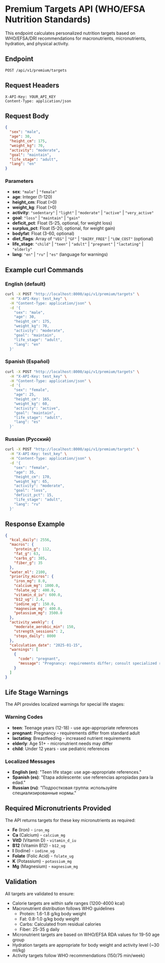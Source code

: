 # Premium Targets API (WHO/EFSA Nutrition Standards)

This endpoint calculates personalized nutrition targets based on WHO/EFSA/DRI recommendations for macronutrients, micronutrients, hydration, and physical activity.

## Endpoint

```
POST /api/v1/premium/targets
```

## Request Headers

```
X-API-Key: YOUR_API_KEY
Content-Type: application/json
```

## Request Body

```json
{
  "sex": "male",
  "age": 30,
  "height_cm": 175,
  "weight_kg": 70,
  "activity": "moderate",
  "goal": "maintain",
  "life_stage": "adult",
  "lang": "en"
}
```

### Parameters

- **sex**: `"male"` | `"female"`
- **age**: Integer (1-120)
- **height_cm**: Float (>0)
- **weight_kg**: Float (>0)
- **activity**: `"sedentary"` | `"light"` | `"moderate"` | `"active"` | `"very_active"`
- **goal**: `"loss"` | `"maintain"` | `"gain"`
- **deficit_pct**: Float (5-25, optional, for weight loss)
- **surplus_pct**: Float (5-20, optional, for weight gain)
- **bodyfat**: Float (3-60, optional)
- **diet_flags**: Array of `"VEG"` | `"GF"` | `"DAIRY_FREE"` | `"LOW_COST"` (optional)
- **life_stage**: `"child"` | `"teen"` | `"adult"` | `"pregnant"` | `"lactating"` | `"elderly"`
- **lang**: `"en"` | `"ru"` | `"es"` (language for warnings)

## Example curl Commands

### English (default)

```bash
curl -X POST "http://localhost:8000/api/v1/premium/targets" \
  -H "X-API-Key: test_key" \
  -H "Content-Type: application/json" \
  -d '{
    "sex": "male",
    "age": 30,
    "height_cm": 175,
    "weight_kg": 70,
    "activity": "moderate",
    "goal": "maintain",
    "life_stage": "adult",
    "lang": "en"
  }'
```

### Spanish (Español)

```bash
curl -X POST "http://localhost:8000/api/v1/premium/targets" \
  -H "X-API-Key: test_key" \
  -H "Content-Type: application/json" \
  -d '{
    "sex": "female",
    "age": 25,
    "height_cm": 165,
    "weight_kg": 60,
    "activity": "active",
    "goal": "maintain",
    "life_stage": "adult",
    "lang": "es"
  }'
```

### Russian (Русский)

```bash
curl -X POST "http://localhost:8000/api/v1/premium/targets" \
  -H "X-API-Key: test_key" \
  -H "Content-Type: application/json" \
  -d '{
    "sex": "female",
    "age": 35,
    "height_cm": 170,
    "weight_kg": 65,
    "activity": "moderate",
    "goal": "loss",
    "deficit_pct": 15,
    "life_stage": "adult",
    "lang": "ru"
  }'
```

## Response Example

```json
{
  "kcal_daily": 2556,
  "macros": {
    "protein_g": 112,
    "fat_g": 63,
    "carbs_g": 385,
    "fiber_g": 35
  },
  "water_ml": 2100,
  "priority_micros": {
    "iron_mg": 8.0,
    "calcium_mg": 1000.0,
    "folate_ug": 400.0,
    "vitamin_d_iu": 600.0,
    "b12_ug": 2.4,
    "iodine_ug": 150.0,
    "magnesium_mg": 400.0,
    "potassium_mg": 3500.0
  },
  "activity_weekly": {
    "moderate_aerobic_min": 150,
    "strength_sessions": 2,
    "steps_daily": 8000
  },
  "calculation_date": "2025-01-15",
  "warnings": [
    {
      "code": "pregnant",
      "message": "Pregnancy: requirements differ; consult specialized references."
    }
  ]
}
```

## Life Stage Warnings

The API provides localized warnings for special life stages:

### Warning Codes

- **teen**: Teenage years (12-18) - use age-appropriate references
- **pregnant**: Pregnancy - requirements differ from standard adult
- **lactating**: Breastfeeding - increased nutrient requirements
- **elderly**: Age 51+ - micronutrient needs may differ
- **child**: Under 12 years - use pediatric references

### Localized Messages

- **English (en)**: "Teen life stage: use age-appropriate references."
- **Spanish (es)**: "Etapa adolescente: use referencias apropiadas para la edad."
- **Russian (ru)**: "Подростковая группа: используйте специализированные нормы."

## Required Micronutrients Provided

The API returns targets for these key micronutrients as required:

- **Fe** (Iron) - `iron_mg`
- **Ca** (Calcium) - `calcium_mg`
- **VitD** (Vitamin D) - `vitamin_d_iu`
- **B12** (Vitamin B12) - `b12_ug`
- **I** (Iodine) - `iodine_ug`
- **Folate** (Folic Acid) - `folate_ug`
- **K** (Potassium) - `potassium_mg`
- **Mg** (Magnesium) - `magnesium_mg`

## Validation

All targets are validated to ensure:

- Calorie targets are within safe ranges (1200-4000 kcal)
- Macronutrient distribution follows WHO guidelines
  - Protein: 1.6-1.8 g/kg body weight
  - Fat: 0.8-1.0 g/kg body weight
  - Carbs: Calculated from residual calories
  - Fiber: 25-35 g daily
- Micronutrient targets are based on WHO/EFSA RDA values for 19-50 age group
- Hydration targets are appropriate for body weight and activity level (~30 ml/kg)
- Activity targets follow WHO recommendations (150/75 min/week)
